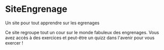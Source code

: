 # SiteEngrenage
Un site pour tout apprendre sur les egrenages

Ce site regroupe tout un cour sur le monde fabuleux des engrenages. Vous avez accès à des exercices et peut-être un quizz dans l'avenir pour vous exercer ! 

